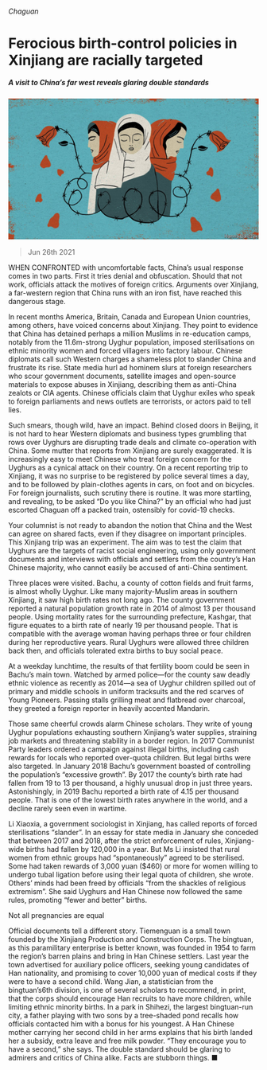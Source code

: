###### Chaguan

# Ferocious birth-control policies in Xinjiang are racially targeted 

##### A visit to China’s far west reveals glaring double standards 

![image](images/20210626_CND000_0.jpg) 

> Jun 26th 2021 

WHEN CONFRONTED with uncomfortable facts, China’s usual response comes in two parts. First it tries denial and obfuscation. Should that not work, officials attack the motives of foreign critics. Arguments over Xinjiang, a far-western region that China runs with an iron fist, have reached this dangerous stage.

In recent months America, Britain, Canada and European Union countries, among others, have voiced concerns about Xinjiang. They point to evidence that China has detained perhaps a million Muslims in re-education camps, notably from the 11.6m-strong Uyghur population, imposed sterilisations on ethnic minority women and forced villagers into factory labour. Chinese diplomats call such Western charges a shameless plot to slander China and frustrate its rise. State media hurl ad hominem slurs at foreign researchers who scour government documents, satellite images and open-source materials to expose abuses in Xinjiang, describing them as anti-China zealots or CIA agents. Chinese officials claim that Uyghur exiles who speak to foreign parliaments and news outlets are terrorists, or actors paid to tell lies.


Such smears, though wild, have an impact. Behind closed doors in Beijing, it is not hard to hear Western diplomats and business types grumbling that rows over Uyghurs are disrupting trade deals and climate co-operation with China. Some mutter that reports from Xinjiang are surely exaggerated. It is increasingly easy to meet Chinese who treat foreign concern for the Uyghurs as a cynical attack on their country. On a recent reporting trip to Xinjiang, it was no surprise to be registered by police several times a day, and to be followed by plain-clothes agents in cars, on foot and on bicycles. For foreign journalists, such scrutiny there is routine. It was more startling, and revealing, to be asked “Do you like China?” by an official who had just escorted Chaguan off a packed train, ostensibly for covid-19 checks.

Your columnist is not ready to abandon the notion that China and the West can agree on shared facts, even if they disagree on important principles. This Xinjiang trip was an experiment. The aim was to test the claim that Uyghurs are the targets of racist social engineering, using only government documents and interviews with officials and settlers from the country’s Han Chinese majority, who cannot easily be accused of anti-China sentiment.

Three places were visited. Bachu, a county of cotton fields and fruit farms, is almost wholly Uyghur. Like many majority-Muslim areas in southern Xinjiang, it saw high birth rates not long ago. The county government reported a natural population growth rate in 2014 of almost 13 per thousand people. Using mortality rates for the surrounding prefecture, Kashgar, that figure equates to a birth rate of nearly 19 per thousand people. That is compatible with the average woman having perhaps three or four children during her reproductive years. Rural Uyghurs were allowed three children back then, and officials tolerated extra births to buy social peace.

At a weekday lunchtime, the results of that fertility boom could be seen in Bachu’s main town. Watched by armed police—for the county saw deadly ethnic violence as recently as 2014—a sea of Uyghur children spilled out of primary and middle schools in uniform tracksuits and the red scarves of Young Pioneers. Passing stalls grilling meat and flatbread over charcoal, they greeted a foreign reporter in heavily accented Mandarin.

Those same cheerful crowds alarm Chinese scholars. They write of young Uyghur populations exhausting southern Xinjiang’s water supplies, straining job markets and threatening stability in a border region. In 2017 Communist Party leaders ordered a campaign against illegal births, including cash rewards for locals who reported over-quota children. But legal births were also targeted. In January 2018 Bachu’s government boasted of controlling the population’s “excessive growth”. By 2017 the county’s birth rate had fallen from 19 to 13 per thousand, a highly unusual drop in just three years. Astonishingly, in 2019 Bachu reported a birth rate of 4.15 per thousand people. That is one of the lowest birth rates anywhere in the world, and a decline rarely seen even in wartime.

Li Xiaoxia, a government sociologist in Xinjiang, has called reports of forced sterilisations “slander”. In an essay for state media in January she conceded that between 2017 and 2018, after the strict enforcement of rules, Xinjiang-wide births had fallen by 120,000 in a year. But Ms Li insisted that rural women from ethnic groups had “spontaneously” agreed to be sterilised. Some had taken rewards of 3,000 yuan ($460) or more for women willing to undergo tubal ligation before using their legal quota of children, she wrote. Others’ minds had been freed by officials “from the shackles of religious extremism”. She said Uyghurs and Han Chinese now followed the same rules, promoting “fewer and better” births.

Not all pregnancies are equal

Official documents tell a different story. Tiemenguan is a small town founded by the Xinjiang Production and Construction Corps. The bingtuan, as this paramilitary enterprise is better known, was founded in 1954 to farm the region’s barren plains and bring in Han Chinese settlers. Last year the town advertised for auxiliary police officers, seeking young candidates of Han nationality, and promising to cover 10,000 yuan of medical costs if they were to have a second child. Wang Jian, a statistician from the bingtuan’s6th division, is one of several scholars to recommend, in print, that the corps should encourage Han recruits to have more children, while limiting ethnic minority births. In a park in Shihezi, the largest bingtuan-run city, a father playing with two sons by a tree-shaded pond recalls how officials contacted him with a bonus for his youngest. A Han Chinese mother carrying her second child in her arms explains that his birth landed her a subsidy, extra leave and free milk powder. “They encourage you to have a second,” she says. The double standard should be glaring to admirers and critics of China alike. Facts are stubborn things. ■

